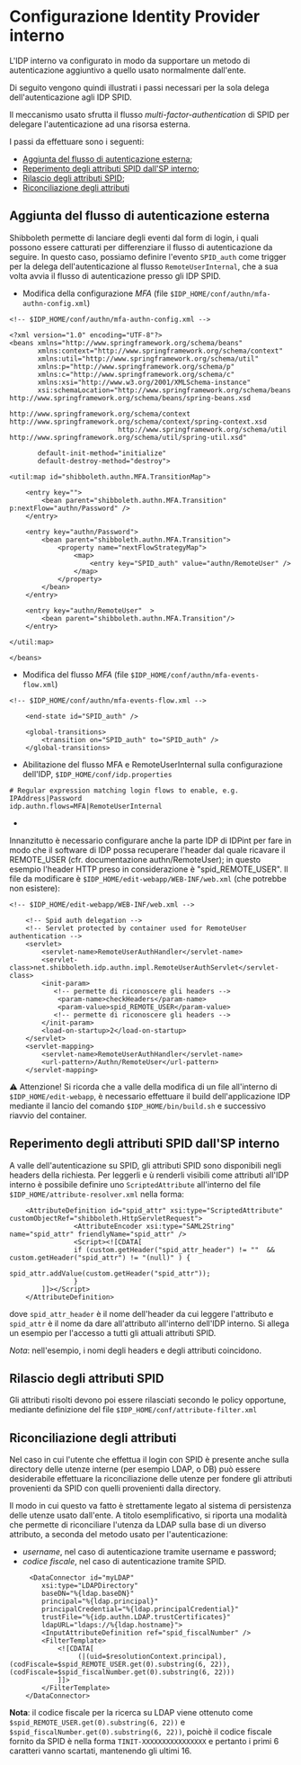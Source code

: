 # Configurazione Identity Provider interno

L'IDP interno va configurato in modo da supportare un metodo di autenticazione aggiuntivo a quello usato normalmente 
dall'ente.

Di seguito vengono quindi illustrati i passi necessari per la sola delega dell'autenticazione agli IDP SPID.

Il meccanismo usato sfrutta il flusso _multi-factor-authentication_ di SPID per delegare l'autenticazione ad una risorsa
esterna.

I passi da effettuare sono i seguenti:

- [Aggiunta del flusso di autenticazione esterna](#aggiunta-del-flusso-di-autenticazione-esterna);
- [Reperimento degli attributi SPID dall'SP interno](#reperimento-degli-attributi-spid-dallsp-interno);
- [Rilascio degli attributi SPID](#rilascio-degli-attributi-spid);
- [Riconciliazione degli attributi](#riconciliazione-degli-attributi)

## Aggiunta del flusso di autenticazione esterna

Shibboleth permette di lanciare degli eventi dal form di login, i quali possono essere catturati per differenziare il 
flusso di autenticazione da seguire. In questo caso, possiamo definire l'evento `SPID_auth` come trigger per la delega 
dell'autenticazione al flusso `RemoteUserInternal`, che a sua volta avvia il flusso di autenticazione presso gli IDP SPID.

- Modifica della configurazione _MFA_ (file `$IDP_HOME/conf/authn/mfa-authn-config.xml`)
```
<!-- $IDP_HOME/conf/authn/mfa-authn-config.xml -->

<?xml version="1.0" encoding="UTF-8"?>
<beans xmlns="http://www.springframework.org/schema/beans"
       xmlns:context="http://www.springframework.org/schema/context"
       xmlns:util="http://www.springframework.org/schema/util"
       xmlns:p="http://www.springframework.org/schema/p"
       xmlns:c="http://www.springframework.org/schema/c"
       xmlns:xsi="http://www.w3.org/2001/XMLSchema-instance"
       xsi:schemaLocation="http://www.springframework.org/schema/beans http://www.springframework.org/schema/beans/spring-beans.xsd
                           http://www.springframework.org/schema/context http://www.springframework.org/schema/context/spring-context.xsd
                           http://www.springframework.org/schema/util http://www.springframework.org/schema/util/spring-util.xsd"
                           
       default-init-method="initialize"
       default-destroy-method="destroy">
    
<util:map id="shibboleth.authn.MFA.TransitionMap">

	<entry key="">
        <bean parent="shibboleth.authn.MFA.Transition" p:nextFlow="authn/Password" />
    </entry>

    <entry key="authn/Password">
        <bean parent="shibboleth.authn.MFA.Transition"> 
            <property name="nextFlowStrategyMap">
                <map>
                    <entry key="SPID_auth" value="authn/RemoteUser" />
                </map>
            </property>
        </bean>
    </entry> 
 
    <entry key="authn/RemoteUser"  >
        <bean parent="shibboleth.authn.MFA.Transition"/>
    </entry>

</util:map>

</beans>
```

- Modifica del flusso _MFA_ (file `$IDP_HOME/conf/authn/mfa-events-flow.xml`)

```
<!-- $IDP_HOME/conf/authn/mfa-events-flow.xml -->

    <end-state id="SPID_auth" />

    <global-transitions>
        <transition on="SPID_auth" to="SPID_auth" />
    </global-transitions>
```

- Abilitazione del flusso MFA e RemoteUserInternal sulla configurazione dell'IDP, `$IDP_HOME/conf/idp.properties`
```
# Regular expression matching login flows to enable, e.g. IPAddress|Password
idp.authn.flows=MFA|RemoteUserInternal
```

- 
Innanzitutto è necessario configurare anche la parte IDP di IDPint per fare in modo che il software di IDP possa 
recuperare l'header dal quale ricavare il REMOTE_USER (cfr. documentazione authn/RemoteUser); in questo esempio l'header
HTTP preso in considerazione è "spid_REMOTE_USER". Il file da modificare è `$IDP_HOME/edit-webapp/WEB-INF/web.xml` (che 
potrebbe non esistere):
```
<!-- $IDP_HOME/edit-webapp/WEB-INF/web.xml -->

    <!-- Spid auth delegation -->
    <!-- Servlet protected by container used for RemoteUser authentication -->
    <servlet>
        <servlet-name>RemoteUserAuthHandler</servlet-name>
        <servlet-class>net.shibboleth.idp.authn.impl.RemoteUserAuthServlet</servlet-class>
        <init-param>
           <!-- permette di riconoscere gli headers -->
            <param-name>checkHeaders</param-name>
            <param-value>spid_REMOTE_USER</param-value>
           <!-- permette di riconoscere gli headers --> 
        </init-param>
        <load-on-startup>2</load-on-startup>
    </servlet>
    <servlet-mapping>
        <servlet-name>RemoteUserAuthHandler</servlet-name>
        <url-pattern>/Authn/RemoteUser</url-pattern>
    </servlet-mapping>
```

⚠️ Attenzione! Si ricorda che a valle della modifica di un file all'interno di `$IDP_HOME/edit-webapp`, è necessario 
effettuare il build dell'applicazione IDP mediante il lancio del comando `$IDP_HOME/bin/build.sh` e successivo riavvio 
del container.

## Reperimento degli attributi SPID dall'SP interno

A valle dell'autenticazione su SPID, gli attributi SPID sono disponibili negli headers della richiesta. Per leggerli e ù
renderli visibili come attributi all'IDP interno è possibile definire uno `ScriptedAttribute` all'interno del file 
`$IDP_HOME/attribute-resolver.xml` nella forma:

```
    <AttributeDefinition id="spid_attr" xsi:type="ScriptedAttribute" customObjectRef="shibboleth.HttpServletRequest">
                <AttributeEncoder xsi:type="SAML2String" name="spid_attr" friendlyName="spid_attr" />
                <Script><![CDATA[
                if (custom.getHeader("spid_attr_header") != ""  && custom.getHeader("spid_attr") != "(null)" ) {
                        spid_attr.addValue(custom.getHeader("spid_attr"));
                }
        ]]></Script>
    </AttributeDefinition>
```

dove `spid_attr_header` è il nome dell'header da cui leggere l'attributo e `spid_attr` è il nome da dare all'attributo 
all'interno dell'IDP interno. Si allega un esempio per l'accesso a tutti gli attuali attributi SPID.

_Nota_: nell'esempio, i nomi degli headers e degli attributi coincidono.

## Rilascio degli attributi SPID

Gli attributi risolti devono poi essere rilasciati secondo le policy opportune, mediante definizione del file 
`$IDP_HOME/conf/attribute-filter.xml`

## Riconciliazione degli attributi

Nel caso in cui l'utente che effettua il login con SPID è presente anche sulla directory delle utenze interne 
(per esempio LDAP, o DB) può essere desiderabile effettuare la riconciliazione delle utenze per fondere gli attributi 
provenienti da SPID con quelli provenienti dalla directory.

Il modo in cui questo va fatto è strettamente legato al sistema di persistenza delle utenze usato dall'ente. A titolo 
esemplificativo, si riporta una modalità che permette di riconciliare l'utenza da LDAP sulla base di un diverso 
attributo, a seconda del metodo usato per l'autenticazione:

- _username_, nel caso di autenticazione tramite username e password;
- _codice fiscale_, nel caso di autenticazione tramite SPID.

```
     <DataConnector id="myLDAP"
        xsi:type="LDAPDirectory"
        baseDN="%{ldap.baseDN}"
        principal="%{ldap.principal}"
        principalCredential="%{ldap.principalCredential}"
        trustFile="%{idp.authn.LDAP.trustCertificates}"
        ldapURL="ldaps://%{ldap.hostname}">
        <InputAttributeDefinition ref="spid_fiscalNumber" />
        <FilterTemplate>
            <![CDATA[
                 (|(uid=$resolutionContext.principal), (codFiscale=$spid_REMOTE_USER.get(0).substring(6, 22)), (codFiscale=$spid_fiscalNumber.get(0).substring(6, 22)))
            ]]>
        </FilterTemplate>
    </DataConnector>
```

__Nota__: il codice fiscale per la ricerca su LDAP viene ottenuto come `$spid_REMOTE_USER.get(0).substring(6, 22))` e `$spid_fiscalNumber.get(0).substring(6, 22))`, poichè il codice fiscale fornito da SPID è nella forma `TINIT-XXXXXXXXXXXXXXXX` e pertanto i primi 6 caratteri vanno scartati, mantenendo gli ultimi 16.
